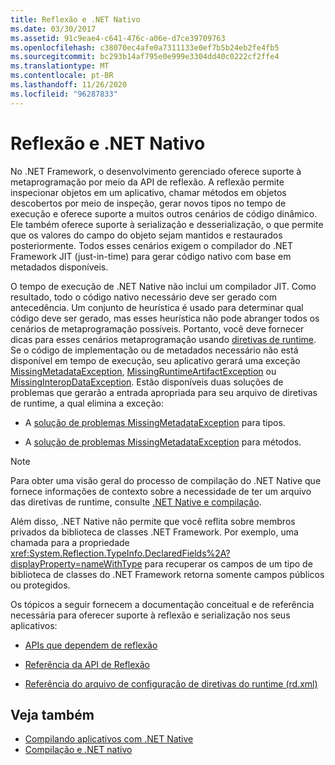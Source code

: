 ```yaml
---
title: Reflexão e .NET Nativo
ms.date: 03/30/2017
ms.assetid: 91c9eae4-c641-476c-a06e-d7ce39709763
ms.openlocfilehash: c38070ec4afe0a7311133e0ef7b5b24eb2fe4fb5
ms.sourcegitcommit: bc293b14af795e0e999e3304dd40c0222cf2ffe4
ms.translationtype: MT
ms.contentlocale: pt-BR
ms.lasthandoff: 11/26/2020
ms.locfileid: "96287833"
---
```

# <a name="reflection-and-net-native"></a>Reflexão e .NET Nativo

No .NET Framework, o desenvolvimento gerenciado oferece suporte à metaprogramação por meio da API de reflexão. A reflexão permite inspecionar objetos em um aplicativo, chamar métodos em objetos descobertos por meio de inspeção, gerar novos tipos no tempo de execução e oferece suporte a muitos outros cenários de código dinâmico. Ele também oferece suporte à serialização e desserialização, o que permite que os valores do campo do objeto sejam mantidos e restaurados posteriormente. Todos esses cenários exigem o compilador do .NET Framework JIT (just-in-time) para gerar código nativo com base em metadados disponíveis.  
  
 O tempo de execução de .NET Native não inclui um compilador JIT. Como resultado, todo o código nativo necessário deve ser gerado com antecedência. Um conjunto de heurística é usado para determinar qual código deve ser gerado, mas esses heurística não pode abranger todos os cenários de metaprogramação possíveis.  Portanto, você deve fornecer dicas para esses cenários metaprogramação usando [diretivas de runtime](runtime-directives-rd-xml-configuration-file-reference.md). Se o código de implementação ou de metadados necessário não está disponível em tempo de execução, seu aplicativo gerará uma exceção [MissingMetadataException](missingmetadataexception-class-net-native.md), [MissingRuntimeArtifactException](missingruntimeartifactexception-class-net-native.md) ou [MissingInteropDataException](missinginteropdataexception-class-net-native.md). Estão disponíveis duas soluções de problemas que gerarão a entrada apropriada para seu arquivo de diretivas de runtime, a qual elimina a exceção:  
  
- A [solução de problemas MissingMetadataException](https://dotnet.github.io/native/troubleshooter/type.html) para tipos.  
  
- A [solução de problemas MissingMetadataException](https://dotnet.github.io/native/troubleshooter/method.html) para métodos.  
  
> [!NOTE]
> Para obter uma visão geral do processo de compilação do .NET Native que fornece informações de contexto sobre a necessidade de ter um arquivo das diretivas de runtime, consulte [.NET Native e compilação](net-native-and-compilation.md).  
  
 Além disso, .NET Native não permite que você reflita sobre membros privados da biblioteca de classes .NET Framework. Por exemplo, uma chamada para a propriedade <xref:System.Reflection.TypeInfo.DeclaredFields%2A?displayProperty=nameWithType> para recuperar os campos de um tipo de biblioteca de classes do .NET Framework retorna somente campos públicos ou protegidos.  
  
 Os tópicos a seguir fornecem a documentação conceitual e de referência necessária para oferecer suporte à reflexão e serialização nos seus aplicativos:  
  
- [APIs que dependem de reflexão](apis-that-rely-on-reflection.md)  
  
- [Referência da API de Reflexão](net-native-reflection-api-reference.md)  
  
- [Referência do arquivo de configuração de diretivas do runtime (rd.xml)](runtime-directives-rd-xml-configuration-file-reference.md)  
  
## <a name="see-also"></a>Veja também

- [Compilando aplicativos com .NET Native](index.md)
- [Compilação e .NET nativo](net-native-and-compilation.md)
